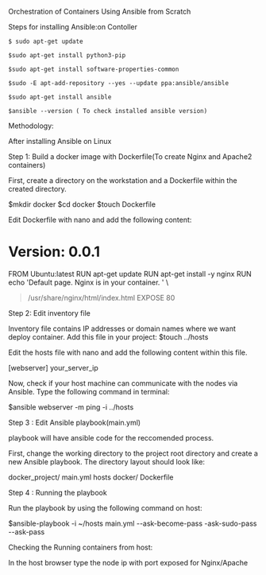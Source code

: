
Orchestration of Containers Using Ansible from Scratch

Steps for installing Ansible:on Contoller 

	$ sudo apt-get update 

	$sudo apt-get install python3-pip 

	$sudo apt-get install software-properties-common 

	$sudo -E apt-add-repository --yes --update ppa:ansible/ansible 

	$sudo apt-get install ansible 

	$ansible --version ( To check installed ansible version) 


Methodology: 


After installing Ansible on Linux 

Step 1:  Build a docker image with Dockerfile(To create Nginx and Apache2 containers) 

First, create a directory on the workstation and a Dockerfile within the created directory. 

$mkdir docker 
$cd docker 
$touch Dockerfile 

Edit Dockerfile with nano and add the following content: 

# Version: 0.0.1 

FROM Ubuntu:latest 
RUN apt-get update 
RUN apt-get install -y nginx 
RUN echo 'Default page. Nginx is in your container. ' \ 
>/usr/share/nginx/html/index.html 
EXPOSE 80 


Step 2:  Edit inventory file 

Inventory file contains IP addresses or domain names where we want deploy container. Add this file in your project: 
$touch ../hosts 

Edit the hosts file with nano and add the following content within this file. 

[webserver] 
your_server_ip 

Now, check if your host machine can communicate with the nodes via Ansible. Type the following command in terminal: 

$ansible webserver -m ping -i ../hosts 

Step 3 : Edit Ansible playbook(main.yml) 

playbook will have ansible code for the reccomended process. 

First, change the working directory to the project root directory and create a new Ansible playbook. The directory layout should look like: 

docker_project/ 
   main.yml 
   hosts 
   docker/ 
       Dockerfile 


Step 4 : Running the playbook 

Run the playbook by using the following command on host:	 

$ansible-playbook -i ~/hosts main.yml --ask-become-pass -ask-sudo-pass --ask-pass 


Checking the Running containers from host: 

In the host browser type the node ip with port exposed for Nginx/Apache 


